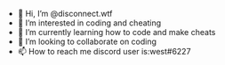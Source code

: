 - 👋 Hi, I’m @disconnect.wtf
- 👀 I’m interested in coding and cheating
- 🌱 I’m currently learning how to code and make cheats
- 💞️ I’m looking to collaborate on coding
- 📫 How to reach me discord user is:west#6227
